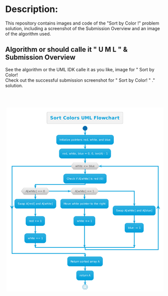 # Description:
This repository contains images and code of the "Sort by Color !" problem solution, including a screenshot of the Submission Overview and an image of the algorithm used.
## Algorithm or should calle it " U M L " & Submission Overview
<p alighn="left" > See the algorithm or the UML IDK calle it as you like, image for " Sort by Color!  <br> Check out the successful submission screenshot for " Sort by Color! " ." solution. </p>    
<br>
<img align="left"  src="" hight="300" width="400">

</div>
<p alighn="right" > </p>
<br>
<img align="right" src="https://github.com/ANGlTHUB/11-314a/blob/main/Home_task_2.5.4/algo_flowshart.png" width="500">

